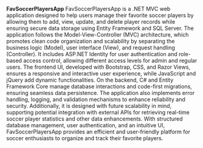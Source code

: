 **FavSoccerPlayersApp**
FavSoccerPlayersApp is a .NET MVC web application designed to help users manage their favorite soccer players by allowing them to add, view, update, and delete player records while ensuring secure data storage using Entity Framework and SQL Server. The application follows the Model-View-Controller (MVC) architecture, which promotes clean code organization and scalability by separating the business logic (Model), user interface (View), and request handling (Controller). It includes ASP.NET Identity for user authentication and role-based access control, allowing different access levels for admin and regular users. The frontend UI, developed with Bootstrap, CSS, and Razor Views, ensures a responsive and interactive user experience, while JavaScript and jQuery add dynamic functionalities. On the backend, C# and Entity Framework Core manage database interactions and code-first migrations, ensuring seamless data persistence. The application also implements error handling, logging, and validation mechanisms to enhance reliability and security. Additionally, it is designed with future scalability in mind, supporting potential integration with external APIs for retrieving real-time soccer player statistics and other data enhancements. With structured database management, user authentication, and an intuitive UI, FavSoccerPlayersApp provides an efficient and user-friendly platform for soccer enthusiasts to organize and track their favorite players.

